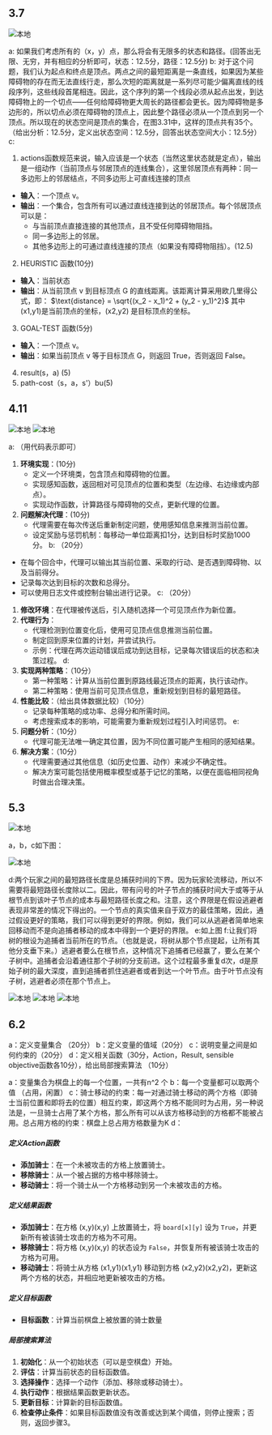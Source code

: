 <!--
 * @Author: Tangxuan
 * @Date: 2024-12-05 16:24:58
 * @LastEditTime: 2024-12-05 16:35:29
 * @LastEditors: Tangxuan
 * @Description: Created By Tangxuan And Be Protected
-->
<!-- ![[.\Pasted image 20241111085544.png]] -->

## 3.7

![本地](https://github.com/li-2132/AI-homework/blob/main/Pasted%20image%2020241111085544.png)

a: 
如果我们考虑所有的（x，y）点，那么将会有无限多的状态和路径。(回答出无限、无穷，并有相应的分析即可，状态：12.5分，路径：12.5分)
b: 
对于这个问题，我们认为起点和终点是顶点。两点之间的最短距离是一条直线，如果因为某些障碍物的存在而无法直线行走，那么次短的距离就是一系列尽可能少偏离直线的线段序列，这些线段首尾相连。因此，这个序列的第一个线段必须从起点出发，到达障碍物上的一个切点——任何给障碍物更大周长的路径都会更长。因为障碍物是多边形的，所以切点必须在障碍物的顶点上，因此整个路径必须从一个顶点到另一个顶点。所以现在的状态空间是顶点的集合，在图3.31中，这样的顶点共有35个。
（给出分析：12.5分，定义出状态空间：12.5分，回答出状态空间大小：12.5分）
c: 
1. actions函数规范来说，输入应该是一个状态（当然这里状态就是定点），输出是一组动作（当前顶点与邻居顶点的连线集合），这里邻居顶点有两种：同一多边形上的邻居结点，不同多边形上可直线连接的顶点
- **输入**：一个顶点 v。
- **输出**：一个集合，包含所有可以通过直线连接到达的邻居顶点。每个邻居顶点可以是：
    - 与当前顶点直接连接的其他顶点，且不受任何障碍物阻挡。
    - 同一多边形上的邻居。
    - 其他多边形上的可通过直线连接的顶点（如果没有障碍物阻挡）。(12.5)
2. HEURISTIC 函数(10分)
- **输入**：当前状态
- **输出**：从当前顶点 v 到目标顶点 G 的直线距离。该距离计算采用欧几里得公式，即： $\text{distance} = \sqrt{(x_2 - x_1)^2 + (y_2 - y_1)^2}​$ 其中 (x1,y1)是当前顶点的坐标，(x2,y2) 是目标顶点的坐标。
3. GOAL-TEST 函数(5分)
- **输入**：一个顶点 v。
- **输出**：如果当前顶点 v 等于目标顶点 G，则返回 True，否则返回 False。
4. result(s，a)  (5)
5. path-cost（s，a，s'）bu(5)

## 4.11

![本地](https://github.com/li-2132/AI-homework/blob/main//Pasted%20image%2020241205074947.png)
![本地](https://github.com/li-2132/AI-homework/blob/main//Pasted%20image%2020241205075000.png)

a: （用代码表示即可）
1. **环境实现**：(10分)
    - 定义一个环境类，包含顶点和障碍物的位置。
    - 实现感知函数，返回相对可见顶点的位置和类型（左边缘、右边缘或内部点）。
    - 实现动作函数，计算路径与障碍物的交点，更新代理的位置。
2. **问题解决代理**：(10分)
    - 代理需要在每次传送后重新制定问题，使用感知信息来推测当前位置。
    - 设定奖励与惩罚机制：每移动一单位距离扣1分，达到目标时奖励1000分。
b: （20分）
- 在每个回合中，代理可以输出其当前位置、采取的行动、是否遇到障碍物、以及当前得分。
- 记录每次达到目标的次数和总得分。
- 可以使用日志文件或控制台输出进行记录。
c: （20分）
1. **修改环境**：在代理被传送后，引入随机选择一个可见顶点作为新位置。
2. **代理行为**：
    - 代理检测到位置变化后，使用可见顶点信息推测当前位置。
    - 制定回到原来位置的计划，并尝试执行。
    - 示例：代理在两次运动错误后成功到达目标，记录每次错误后的状态和决策过程。
d: 
1. **实现两种策略**：（10分）
    - 第一种策略：计算从当前位置到原路线最近顶点的距离，执行该动作。
    - 第二种策略：使用当前可见顶点信息，重新规划到目标的最短路径。
2. **性能比较**：（给出具体数据比较）（10分）
    - 记录每种策略的成功率、总得分和所需时间。
    - 考虑搜索成本的影响，可能需要为重新规划过程引入时间惩罚。
e:
1. **问题分析**：（10分）
    - 代理可能无法唯一确定其位置，因为不同位置可能产生相同的感知结果。
2. **解决方案**：（10分）
    - 代理需要通过其他信息（如历史位置、动作）来减少不确定性。
    - 解决方案可能包括使用概率模型或基于记忆的策略，以便在面临相同视角时做出合理决策。
<!-- ![[Pasted image 20241205075255.png]] -->

## 5.3

![本地](https://github.com/li-2132/AI-homework/blob/main//Pasted%20image%2020241205075255.png)

a，b，c如下图：

![本地](https://github.com/li-2132/AI-homework/blob/main//微信图片_20241205111148.jpg)

d:两个玩家之间的最短路径长度是总捕获时间的下界。因为玩家轮流移动，所以不需要将最短路径长度除以二。因此，带有问号的叶子节点的捕获时间大于或等于从根节点到该叶子节点的成本与最短路径长度之和。注意，这个界限是在假设逃避者表现非常差的情况下得出的。一个节点的真实值来自于双方的最佳策略，因此，通过假设更好的策略，我们可以得到更好的界限。例如，我们可以从逃避者简单地来回移动而不是向追捕者移动的成本中得到一个更好的界限。
e:如上图
f:让我们将树的根设为追捕者当前所在的节点。（也就是说，将树从那个节点提起，让所有其他分支垂下来。）逃避者要么在根节点，这种情况下追捕者已经赢了，要么在某个子树中。追捕者会沿着通往那个子树的分支前进。这个过程最多重复d次，d是原始子树的最大深度，直到追捕者抓住逃避者或者到达一个叶节点。由于叶节点没有子树，逃避者必须在那个节点上。

![本地](https://github.com/li-2132/AI-homework/blob/main//Pasted%20image%2020241204155008.png)
![本地](https://github.com/li-2132/AI-homework/blob/main//Pasted%20image%2020241204155016.png)
![本地](https://github.com/li-2132/AI-homework/blob/main//Pasted%20image%2020241204155026.png)

## 6.2
a：定义变量集合 （20分）
b：定义变量的值域（20分）
c：说明变量之间是如何约束的（20分）
d：定义相关函数（30分，Action，Result, sensible objective函数各10分），给出局部搜索算法 （10分）

a：变量集合为棋盘上的每一个位置，一共有n^2 个
b：每一个变量都可以取两个值 （占用，闲置）
c：骑士移动的约束：每一对通过骑士移动的两个方格（即骑士当前位置和即将去的位置）相互约束，即这两个方格不能同时为占用，另一种说法是，一旦骑士占用了某个方格，那么所有可以从该方格移动到的方格都不能被占用。总占用方格的约束：棋盘上总占用方格数量为K
d：
##### **定义Action函数**
- **添加骑士**：在一个未被攻击的方格上放置骑士。
- **移除骑士**：从一个被占据的方格中移除骑士。
- **移动骑士**：将一个骑士从一个方格移动到另一个未被攻击的方格。
##### **定义结果函数**
- **添加骑士**：在方格 (x,y)(x,y) 上放置骑士，将 `board[x][y]` 设为 `True`，并更新所有被该骑士攻击的方格为不可用。
- **移除骑士**：将方格 (x,y)(x,y) 的状态设为 `False`，并恢复所有被该骑士攻击的方格为可用。
- **移动骑士**：将骑士从方格 (x1,y1)(x1​,y1​) 移动到方格 (x2,y2)(x2​,y2​)，更新这两个方格的状态，并相应地更新被攻击的方格。
##### **定义目标函数**
- **目标函数**：计算当前棋盘上被放置的骑士数量
##### **局部搜索算法**
1. **初始化**：从一个初始状态（可以是空棋盘）开始。
2. **评估**：计算当前状态的目标函数值。
3. **选择操作**：选择一个动作（添加、移除或移动骑士）。
4. **执行动作**：根据结果函数更新状态。
5. **更新目标**：计算新的目标函数值。
6. **检查停止条件**：如果目标函数值没有改善或达到某个阈值，则停止搜索；否则，返回步骤3。




